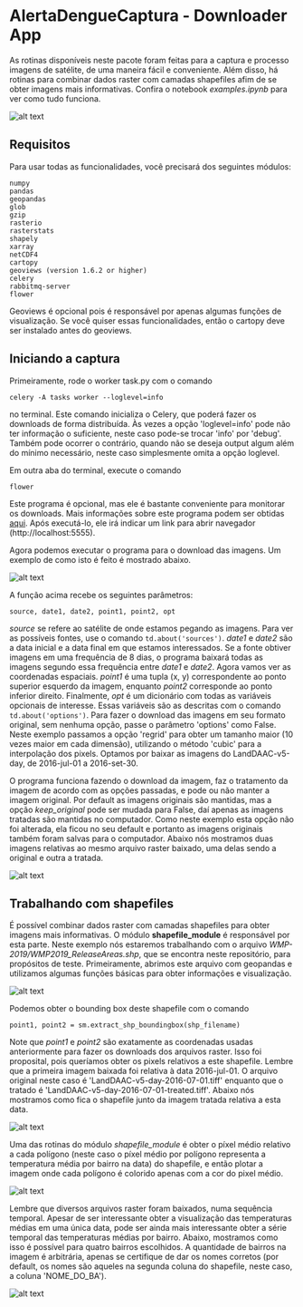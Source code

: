 # AlertaDengueCaptura - Downloader App

As rotinas disponíveis neste pacote foram feitas para a captura e processo imagens de satélite, de uma maneira fácil e conveniente. Além disso, há rotinas para combinar dados raster com camadas shapefiles afim de se obter imagens mais informativas. Confira o notebook *examples.ipynb* para ver como tudo funciona. 

![alt text](https://github.com/felipebottega/AlertaDengueCaptura/blob/master/downloader_app/readme_files/pic0.png)

## Requisitos

Para usar todas as funcionalidades, você precisará dos seguintes módulos:

    numpy
    pandas
    geopandas
    glob
    gzip
    rasterio
    rasterstats
    shapely
    xarray
    netCDF4
    cartopy
    geoviews (version 1.6.2 or higher)
    celery
    rabbitmq-server
    flower

Geoviews é opcional pois é responsável por apenas algumas funções de visualização. Se você quiser essas funcionalidades, então o cartopy deve ser instalado antes do geoviews.

## Iniciando a captura

Primeiramente, rode o worker task.py com o comando 

	celery -A tasks worker --loglevel=info 

no terminal. Este comando inicializa o Celery, que poderá fazer os downloads de forma distribuída. Às vezes a opção 'loglevel=info' pode não ter informação o suficiente, neste caso pode-se trocar 'info' por 'debug'. Também pode ocorrer o contrário, quando não se deseja output algum além do mínimo necessário, neste caso simplesmente omita a opção loglevel.

Em outra aba do terminal, execute o comando 

	flower 

Este programa é opcional, mas ele é bastante conveniente para monitorar os downloads. Mais informações sobre este programa podem ser obtidas [aqui](https://flower.readthedocs.io/en/latest/). Após executá-lo, ele irá indicar um link para abrir navegador (http://localhost:5555). 

Agora podemos executar o programa para o download das imagens. Um exemplo de como isto é feito é mostrado abaixo.

![alt text](https://github.com/felipebottega/AlertaDengueCaptura/blob/master/downloader_app/readme_files/pic1.png)

A função acima recebe os seguintes parâmetros:

	source, date1, date2, point1, point2, opt

*source* se refere ao satélite de onde estamos pegando as imagens. Para ver as possíveis fontes, use o comando `td.about('sources')`.  *date1* e *date2* são a data inicial e a data final em que estamos interessados. Se a fonte obtiver imagens em uma frequência de 8 dias, o programa baixará todas as imagens segundo essa frequência entre *date1* e *date2*. Agora vamos ver as coordenadas espaciais. *point1* é uma tupla (x, y) correspondente ao ponto superior esquerdo da imagem, enquanto *point2* corresponde ao ponto inferior direito. Finalmente, *opt* é um dicionário com todas as variáveis opcionais de interesse. Essas variáveis são as descritas com o comando `td.about('options')`. Para fazer o download das imagens em seu formato original, sem nenhuma opção, passe o parâmetro 'options' como False. Neste exemplo passamos a opção 'regrid' para obter um tamanho maior (10 vezes maior em cada dimensão), utilizando o método 'cubic' para a interpolação dos pixels. Optamos por baixar as imagens do LandDAAC-v5-day, de 2016-jul-01 a 2016-set-30. 

O programa funciona fazendo o download da imagem, faz o tratamento da imagem de acordo com as opções passadas, e pode ou não manter a imagem original. Por default as imagens originais são mantidas, mas a opção *keep_original* pode ser mudada para False, daí apenas as imagens tratadas são mantidas no computador. Como neste exemplo esta opção não foi alterada, ela ficou no seu default e portanto as imagens originais também foram salvas para o computador. Abaixo nós mostramos duas imagens relativas ao mesmo arquivo raster baixado, uma delas sendo a original e outra a tratada.

![alt text](https://github.com/felipebottega/AlertaDengueCaptura/blob/master/downloader_app/readme_files/pic2.png)

## Trabalhando com shapefiles

É possível combinar dados raster com camadas shapefiles para obter imagens mais informativas. O módulo **shapefile_module** é responsável por esta parte. Neste exemplo nós estaremos trabalhando com o arquivo *WMP-2019/WMP2019_ReleaseAreas.shp*, que se encontra neste repositório, para propósitos de teste. Primeiramente, abrimos este arquivo com geopandas e utilizamos algumas funções básicas para obter informações e visualização.

![alt text](https://github.com/felipebottega/AlertaDengueCaptura/blob/master/downloader_app/readme_files/pic3.png)

Podemos obter o bounding box deste shapefile com o comando 

	point1, point2 = sm.extract_shp_boundingbox(shp_filename) 

Note que *point1* e *point2* são exatamente as coordenadas usadas anteriormente para fazer os downloads dos arquivos raster. Isso foi proposital, pois queríamos obter os pixels relativos a este shapefile. Lembre que a primeira imagem baixada foi relativa à data 2016-jul-01. O arquivo original neste caso é 'LandDAAC-v5-day-2016-07-01.tiff' enquanto que o tratado é 'LandDAAC-v5-day-2016-07-01-treated.tiff'. Abaixo nós mostramos como fica o shapefile junto da imagem tratada relativa a esta data.

![alt text](https://github.com/felipebottega/AlertaDengueCaptura/blob/master/downloader_app/readme_files/pic4.png)

Uma das rotinas do módulo *shapefile_module* é obter o píxel médio relativo a cada polígono (neste caso o píxel médio por polígono representa a temperatura média por bairro na data) do shapefile, e então plotar a imagem onde cada polígono é colorido apenas com a cor do pixel médio. 

![alt text](https://github.com/felipebottega/AlertaDengueCaptura/blob/master/downloader_app/readme_files/pic5.png)

Lembre que diversos arquivos raster foram baixados, numa sequência temporal. Apesar de ser interessante obter a visualização das temperaturas médias em uma única data, pode ser ainda mais interessante obter a série temporal das temperaturas médias por bairro. Abaixo, mostramos como isso é possível para quatro bairros escolhidos. A quantidade de bairros na imagem é arbitrária, apenas se certifique de dar os nomes corretos (por default, os nomes são aqueles na segunda coluna do shapefile, neste caso, a coluna 'NOME_DO_BA').

![alt text](https://github.com/felipebottega/AlertaDengueCaptura/blob/master/downloader_app/readme_files/pic6.png) 










